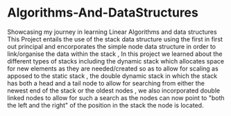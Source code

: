 # Algorithms-And-DataStructures
Showcasing my journey in learning Linear Algorithms and data structures
This Project entails the use of the stack data structure using the first in first out principal and encorporates the simple node data structure in order to link/organise the data within the stack , 
In this project we learned about the different types of stacks including the dynamic stack which allocates space for new elements as they are needed/created so as to allow for scaling as apposed to the static stack , the double dynamic stack in which the stack has both a head and a tail node to allow for searching from either the newest end of the stack or the oldest nodes , we also incorporated double linked nodes to allow for such a search as the nodes can now point to "both the left and the right" of the position in the stack the node is located.
